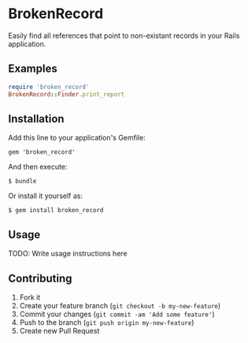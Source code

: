 # BrokenRecord

Easily find all references that point to non-existant records in your Rails application.

## Examples

```ruby
require 'broken_record'
BrokenRecord::Finder.print_report
```

## Installation

Add this line to your application's Gemfile:

    gem 'broken_record'

And then execute:

    $ bundle

Or install it yourself as:

    $ gem install broken_record

## Usage

TODO: Write usage instructions here

## Contributing

1. Fork it
2. Create your feature branch (`git checkout -b my-new-feature`)
3. Commit your changes (`git commit -am 'Add some feature'`)
4. Push to the branch (`git push origin my-new-feature`)
5. Create new Pull Request
